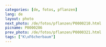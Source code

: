 ```yaml
---
categories: [de, fotos, pflanzen]
lang: de
layout: photo
next_photo: /de/fotos/pflanzen/P0000210.html
picname: P0000286
prev_photo: /de/fotos/pflanzen/P0000321.html
tags: ["K\xF6cherbaum"]
---
```

